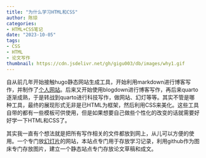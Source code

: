 ```yaml
---
title: "为什么学习HTML和CSS"
author: 陈琼
categories:
- HTML+CSS笔记
date: "2023-10-05"
tags:
- CSS
- HTML
- 论文写作
thumbnail: https://cdn.jsdelivr.net/gh/gigu003/db/images/why1.gif
---
```


自从前几年开始接触hugo静态网站生成工具，开始利用markdown进行博客写作，并制作了[个人网站](https://chenq.site)。后来又开始使用blogdown进行博客写作，再后来quarto逐渐成熟，于是转战到quarto进行科技写作，做网站、幻灯等等。其实不管是哪种工具，最终的展现形式无非是已HTML为框架，然后利用CSS来美化。这些工具自带的都有一些模板可供使用，但是如果想要自己做些个性化的改变的话就需要好好学一下HTML和CSS了。

其实我一直有个想法就是把所有写作相关的文件都放到网上，从儿可以方便的使用。一个专门放[幻灯片](https://slides.chenq.site)的网站，本站点专门用于存放学习记录，利用github作为图床专门存放图片，建立一个静态站点专门存放论文草稿和成文。


